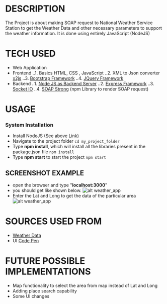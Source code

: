 # DESCRIPTION

The Project is about making SOAP request to National Weather Service Station to get the Weather Data and other necessary parameters to support the weather information. It is done using entirely JavaScript (NodeJS)

# TECH USED
+ Web Application
+ Frontend
..1. Basics HTML, CSS , JavaScript
..2. XML to Json converter [x2js](https://github.com/abdmob/x2js "XML to JSON convertor")
..3. [Bootstrap Framework](http://getbootstrap.com/ "Bootstrap")
..4. [JQuery Framework](https://jquery.com/ "JQuery")
+ Backend
..1. [Node JS as Backend Server]( https://nodejs.org/en/ "Node JS")
..2. [Express Framework](https://expressjs.com/ "Express JS")
..3. [Socket IO](https://socket.io/ "Socket IO")
..4. [SOAP Strong](https://www.npmjs.com/package/strong-soap) (npm Library to render SOAP request)

# USAGE
### System Installation
- Install NodeJS (See above Link)
- Navigate to the project folder 
``` cd my_project_folder ```
- Type **npm install**, which will install all the libraries present in the package.json file
``` npm install ```
- Type **npm start** to start the project
``` npm start ```

## SCREENSHOT EXAMPLE
- open the browser and type "**localhost:3000**"
- you should get like shown below.
![alt weather_app][weather_app_1]
- Enter the Lat and Long to get the data of the particular area
![alt weather_app][weather_app_2]

[weather_app_1]: https://github.com/Nishank-coder93/gen_images/blob/master/waether_demo_1.png
[weather_app_2]: https://github.com/Nishank-coder93/gen_images/blob/master/waether_demo_2.png

# SOURCES USED FROM
- [Weather Data](https://graphical.weather.gov/xml/mdl/XML/Design/MDL_XML_Design.pdf)
- UI [Code Pen](https://codepen.io/joshbader/pen/EjXgqr)

# FUTURE POSSIBLE IMPLEMENTATIONS
- Map functionality to select the area from map instead of Lat and Long
- Adding place search capability
- Some UI changes